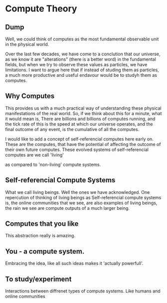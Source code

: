 # Compute Theory

## Dump
Well, we could think of computes as the most fundamental observable unit in the physical world.

Over the last few decades, we have come to a conclution that our universe, as we know it are "alterations" (there is a better word) in the fundamental fields, but when we try to observe these values as particles, we have limitations.
I want to argue here that if instead of studing them as particles, a much more productive and useful endavour would be to studyh them as computes.

## Why Computes
This provides us with a much practical way of understanding these physical manifestations of the real world.
So, if we think about this for a minute, what it would mean is,
There are billions and billions of computes running, and the tick rate of this is the speed at which our universe operates, and the final outcome of any event, is the cumulative of all the computes.

I would like to add a concept of self-referencial computes here early on. These are the computes, that have the potential of affecting the outcome of their own future computes.
These evolved systems of self-referencial computes are we call 'living'

as compared to 'non-living' compute systems.



## Self-referencial Compute Systems
What we call living beings. Well the ones we have acknowledged.
One repercution of thinking of living beings as Self-referencial compute systems is, the online communities that we see, are also examples of living beings, the rain we see are compute outputs of a much larger being.



## Computes that you like
This abstraction really is amazing.



## You - a compute system.
Embracing the idea, like all such ideas makes it 'actually powerfull'.



## To study/experiment
Interactions between diffrenet types of compute systems.
Like humans and online communities
